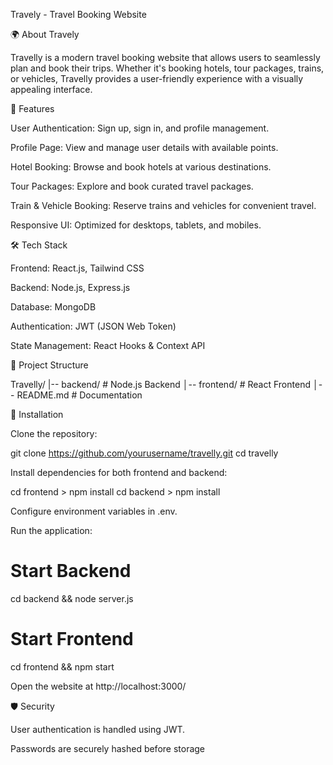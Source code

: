 Travely - Travel Booking Website

🌍 About Travely

Travelly is a modern travel booking website that allows users to seamlessly plan and book their trips. Whether it's booking hotels, tour packages, trains, or vehicles, Travelly provides a user-friendly experience with a visually appealing interface.

🚀 Features

User Authentication: Sign up, sign in, and profile management.

Profile Page: View and manage user details with available points.

Hotel Booking: Browse and book hotels at various destinations.

Tour Packages: Explore and book curated travel packages.

Train & Vehicle Booking: Reserve trains and vehicles for convenient travel.

Responsive UI: Optimized for desktops, tablets, and mobiles.

🛠️ Tech Stack

Frontend: React.js, Tailwind CSS

Backend: Node.js, Express.js

Database: MongoDB

Authentication: JWT (JSON Web Token)

State Management: React Hooks & Context API

📂 Project Structure

Travelly/
|-- backend/  # Node.js Backend
│-- frontend/  # React Frontend
│-- README.md  # Documentation

🔧 Installation

Clone the repository:

git clone https://github.com/yourusername/travelly.git
cd travelly

Install dependencies for both frontend and backend:

cd frontend > npm install
cd backend > npm install 

Configure environment variables in .env.

Run the application:

# Start Backend
cd backend && node server.js

# Start Frontend
cd frontend && npm start

Open the website at http://localhost:3000/

🛡️ Security

User authentication is handled using JWT.

Passwords are securely hashed before storage